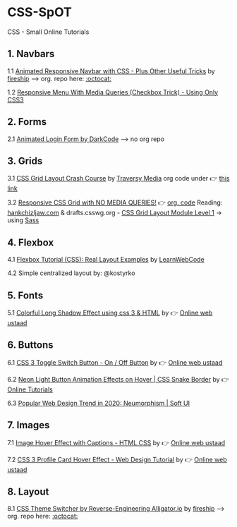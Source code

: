 # CSS-SpOT
CSS - Small Online Tutorials

## 1. Navbars

1.1 [Animated Responsive Navbar with CSS - Plus Other Useful Tricks](https://www.youtube.com/watch?v=biOMz4puGt8&feature=youtu.be) by [fireship](https://fireship.io/) --> org. repo here: [:octocat:](https://github.com/fireship-io/222-responsive-icon-nav-css)

1.2 [Responsive Menu With Media Queries (Checkbox Trick) - Using Only CSS3](https://www.youtube.com/watch?v=xMTs8tAapnQ)

## 2. Forms

2.1 [Animated Login Form by DarkCode](https://www.youtube.com/watch?v=HV7DtH3J2PU&feature=share) --> no org repo

## 3. Grids

3.1 [CSS Grid Layout Crash Course](https://www.youtube.com/watch?v=jV8B24rSN5o) by [Traversy Media](https://www.youtube.com/channel/UC29ju8bIPH5as8OGnQzwJyA) org code under :point_right: [this link](https://www.youtube.com/redirect?v=jV8B24rSN5o&event=video_description&q=http%3A%2F%2Fwww.traversymedia.com%2Fdownloads%2Fcssgrid.zip&redir_token=EagYqjWjORJF6ou1T9RIp1USHbt8MTU4NDAyNTU1M0AxNTgzOTM5MTUz)

3.2 [Responsive CSS Grid with NO MEDIA QUERIES!](https://www.youtube.com/watch?v=bam83Xv4VMA&feature=share) :point_right: [org. code](https://codepen.io/designcourse/pen/mYrxKr) Reading: [hankchizljaw.com](https://hankchizljaw.com/wrote/create-a-responsive-grid-layout-with-no-media-queries-using-css-grid/) & drafts.csswg.org - [CSS Grid Layout Module Level 1](https://drafts.csswg.org/css-grid/#auto-repeat) -> using [Sass](https://sass-lang.com/)

## 4. Flexbox

4.1 [Flexbox Tutorial (CSS): Real Layout Examples](https://www.youtube.com/watch?v=k32voqQhODc) by [LearnWebCode](https://www.youtube.com/channel/UCHRp19HU7Y2LwfI0Ai6WAGQ)

4.2 Simple centralized layout by: @kostyrko

## 5. Fonts

5.1 [Colorful Long Shadow Effect using css 3 & HTML](https://www.youtube.com/watch?v=2SNhhK23o5U) by :point_right: [Online web ustaad](https://www.youtube.com/channel/UC8xTHK97Ng__KZvGcO_K7CA)

## 6. Buttons

6.1 [CSS 3 Toggle Switch Button - On / Off Button](https://www.youtube.com/watch?v=DusAdAG0ing) by :point_right: [Online web ustaad](https://www.youtube.com/channel/UC8xTHK97Ng__KZvGcO_K7CA)

6.2 [Neon Light Button Animation Effects on Hover | CSS Snake Border](https://www.youtube.com/watch?v=ex7jGbyFgpA) by :point_right: [Online Tutorials](https://www.youtube.com/channel/UCbwXnUipZsLfUckBPsC7Jog)

6.3 [Popular Web Design Trend in 2020: Neumorphism | Soft UI](https://www.youtube.com/watch?v=MVEQwgOiDXs&feature=youtu.be)

## 7. Images

7.1 [Image Hover Effect with Captions - HTML CSS](https://www.youtube.com/watch?v=gztHjm6pcQY) by :point_right: [Online web ustaad](https://www.youtube.com/channel/UC8xTHK97Ng__KZvGcO_K7CA)

7.2 [CSS 3 Profile Card Hover Effect - Web Design Tutorial](https://www.youtube.com/watch?v=iZRugEaasZ4&feature=share) by :point_right: [Online web ustaad](https://www.youtube.com/channel/UC8xTHK97Ng__KZvGcO_K7CA)

## 8. Layout

8.1 [CSS Theme Switcher by Reverse-Engineering Alligator.io](https://www.youtube.com/watch?v=rXuHGLzSmSE&feature=youtu.be) by [fireship](https://fireship.io/) --> org. repo here: [:octocat:](https://github.com/fireship-io/226-css-theme-togglers)